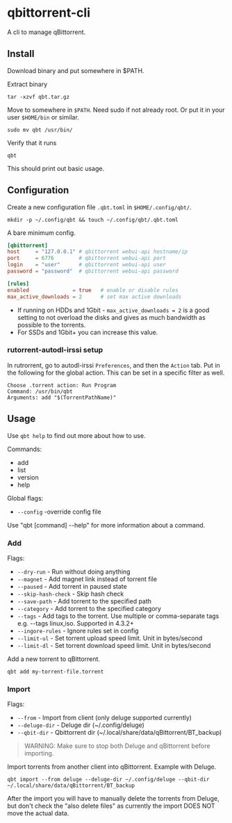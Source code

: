 # qbittorrent-cli

A cli to manage qBittorrent.

## Install

Download binary and put somewhere in $PATH.

Extract binary

    tar -xzvf qbt.tar.gz

Move to somewhere in `$PATH`. Need sudo if not already root. Or put it in your user `$HOME/bin` or similar.

    sudo mv qbt /usr/bin/

Verify that it runs

    qbt

This should print out basic usage.

## Configuration

Create a new configuration file `.qbt.toml` in `$HOME/.config/qbt/`.

    mkdir -p ~/.config/qbt && touch ~/.config/qbt/.qbt.toml

A bare minimum config.

```toml
[qbittorrent]
host     = "127.0.0.1" # qbittorrent webui-api hostname/ip
port     = 6776        # qbittorrent webui-api port
login    = "user"      # qbittorrent webui-api user
password = "password"  # qbittorrent webui-api password

[rules]
enabled              = true   # enable or disable rules
max_active_downloads = 2      # set max active downloads
```

* If running on HDDs and 1Gbit - `max_active_downloads = 2` is a good setting to not overload the disks and gives as much bandwidth as possible to the torrents.
* For SSDs and 1Gbit+ you can increase this value.

### rutorrent-autodl-irssi setup

In rutrorrent, go to autodl-irssi `Preferences`, and then the `Action` tab. Put in the following for the global action. This can be set in a specific filter as well.

```
Choose .torrent action: Run Program
Command: /usr/bin/qbt
Arguments: add "$(TorrentPathName)"
```

## Usage

Use `qbt help` to find out more about how to use.

Commands:
  - add
  - list
  - version
  - help

Global flags:
  * `--config` -override config file
  
Use "qbt [command] --help" for more information about a command.

### Add

Flags:
  * `--dry-run` - Run without doing anything
  * `--magnet` - Add magnet link instead of torrent file
  * `--paused` - Add torrent in paused state
  * `--skip-hash-check` - Skip hash check
  * `--save-path` - Add torrent to the specified path
  * `--category` - Add torrent to the specified category
  * `--tags` - Add tags to the torrent. Use multiple or comma-separate tags e.g. --tags linux,iso. Supported in 4.3.2+ 
  * `--ingore-rules` - Ignore rules set in config
  * `--limit-ul` - Set torrent upload speed limit. Unit in bytes/second
  * `--limit-dl` - Set torrent download speed limit. Unit in bytes/second

Add a new torrent to qBittorrent.

    qbt add my-torrent-file.torrent

### Import

Flags:
* `--from` - Import from client (only deluge supported currently)
* `--deluge-dir` - Deluge dir (~/.config/deluge)
* `--qbit-dir` - Qbittorrent dir (~/.local/share/data/qBittorrent/BT_backup)

> WARNING: Make sure to stop both Deluge and qBittorrent before importing.

Import torrents from another client into qBittorrent. Example with Deluge.

    qbt import --from deluge --deluge-dir ~/.config/deluge --qbit-dir ~/.local/share/data/qBittorrent/BT_backup

After the import you will have to manually delete the torrents from Deluge, but don't check the "also delete files" as currently the import DOES NOT move the actual data.
